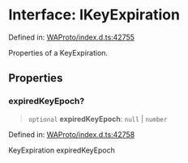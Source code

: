 # Interface: IKeyExpiration

Defined in: [WAProto/index.d.ts:42755](https://github.com/WhiskeySockets/Baileys/blob/2fdabb7f387029b680a2c5e056c7022c25b0f110/WAProto/index.d.ts#L42755)

Properties of a KeyExpiration.

## Properties

### expiredKeyEpoch?

> `optional` **expiredKeyEpoch**: `null` \| `number`

Defined in: [WAProto/index.d.ts:42758](https://github.com/WhiskeySockets/Baileys/blob/2fdabb7f387029b680a2c5e056c7022c25b0f110/WAProto/index.d.ts#L42758)

KeyExpiration expiredKeyEpoch
